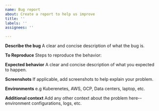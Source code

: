 ```yaml
---
name: Bug report
about: Create a report to help us improve
title: ''
labels: ''
assignees: ''

---
```


**Describe the bug**
A clear and concise description of what the bug is.

**To Reproduce**
Steps to reproduce the behavior:


**Expected behavior**
A clear and concise description of what you expected to happen.

**Screenshots**
If applicable, add screenshots to help explain your problem.

**Environments**
e.g Kuberenetes, AWS, GCP, Data centers, laptop, etc.

**Additional context**
Add any other context about the problem here--environment configurations, logs, etc.
